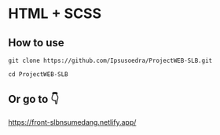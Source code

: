 # HTML + SCSS 

## How to use
```
git clone https://github.com/Ipsusoedra/ProjectWEB-SLB.git
```
```
cd ProjectWEB-SLB
```

## Or go to 👇
https://front-slbnsumedang.netlify.app/

